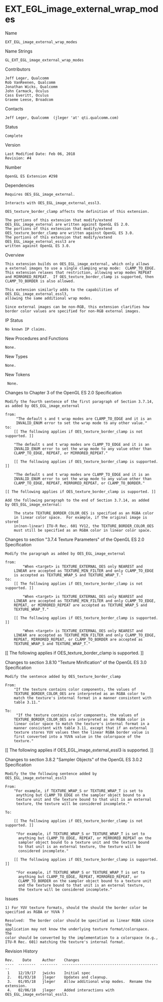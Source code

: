 # EXT_EGL_image_external_wrap_modes

Name

    EXT_EGL_image_external_wrap_modes

Name Strings

    GL_EXT_EGL_image_external_wrap_modes

Contributors

    Jeff Leger, Qualcomm
    Rob VanReenen, Qualcomm
    Jonathan Wicks, Qualcomm
    John Carmack, Oculus
    Cass Everitt, Oculus
    Graeme Leese, Broadcom

Contacts

    Jeff Leger, Qualcomm  (jleger 'at' qti.qualcomm.com)

Status

    Complete

Version

    Last Modified Date: Feb 06, 2018
    Revision: #4

Number

    OpenGL ES Extension #298

Dependencies

    Requires OES_EGL_image_external.

    Interacts with OES_EGL_image_external_essl3.

    OES_texture_border_clamp affects the definition of this extension.

    The portions of this extension that modify/extend 
    OES_EGL_image_external are written against OpenGL ES 2.0.
    The portions of this extension that modify/extend 
    OES_texture_border_clamp are written against OpenGL ES 3.0.
    The portions of this extension that modify/extend OES_EGL_image_external_essl3 are
    written against OpenGL ES 3.0.

Overview

    This extension builds on OES_EGL_image_external, which only allows
    a external images to use a single clamping wrap mode:  CLAMP_TO_EDGE.
    This extension relaxes that restriction, allowing wrap modes REPEAT
    and MIRRORED_REPEAT.  If OES_texture_border_clamp is supported, then 
    CLAMP_TO_BORDER is also allowed.

    This extension similarly adds to the capabilities of OES_EGL_image_external_essl3,
    allowing the same additional wrap modes.

    Since external images can be non-RGB, this extension clarifies how
    border color values are specified for non-RGB external images.

IP Status

    No known IP claims.

New Procedures and Functions

    None.

New Types

    None.

New Tokens

     None.

Changes to Chapter 3 of the OpenGL ES 2.0 Specification

    Modify the fourth sentence of the first paragraph of Section 3.7.14,
    as added by OES_EGL_image_external
    
    from:
         "The default s and t wrap modes are CLAMP_TO_EDGE and it is an
         INVALID_ENUM error to set the wrap mode to any other value."
    to:
        [[ The following applies if OES_texture_border_clamp is not supported. ]]

        "The default s and t wrap modes are CLAMP_TO_EDGE and it is an
        INVALID_ENUM error to set the wrap mode to any value other than
        CLAMP_TO_EDGE, REPEAT, or MIRRORED_REPEAT."

        [[ The following applies if OES_texture_border_clamp is supported. ]]

        "The default s and t wrap modes are CLAMP_TO_EDGE and it is an
        INVALID_ENUM error to set the wrap mode to any value other than
        CLAMP_TO_EDGE, REPEAT, MIRRORED_REPEAT, or CLAMP_TO_BORDER."

    [[ The following applies if OES_texture_border_clamp is supported. ]]

    Add the following paragraph to the end of Section 3.7.14, as added
    by OES_EGL_image_external:

        The state TEXTURE_BORDER_COLOR_OES is specified as an RGBA color
        in linear color space.  For example, if the original image is stored
        in(non-linear) ITU-R Rec. 601 YV12, the TEXTURE_BORDER_COLOR_OES
        must still be specified as an RGBA color in linear color space.

Changes to section "3.7.4 Texture Parameters" of the OpenGL ES 2.0 
Specification

    Modify the paragraph as added by OES_EGL_image_external
    
    from:
            "When <target> is TEXTURE_EXTERNAL_OES only NEAREST and 
        LINEAR are accepted as TEXTURE_MIN_FILTER and only CLAMP_TO_EDGE
        is accepted as TEXTURE_WRAP_S and TEXTURE_WRAP_T."
    to:
        [[ The following applies if OES_texture_border_clamp is not supported. ]]

            "When <target> is TEXTURE_EXTERNAL_OES only NEAREST and
        LINEAR are accepted as TEXTURE_MIN_FILTER and only CLAMP_TO_EDGE,
        REPEAT, or MIRRORED_REPEAT are accepted as TEXTURE_WRAP_S and
        TEXTURE_WRAP_T."

        [[ The following applies if OES_texture_border_clamp is supported. ]]

            "When <target> is TEXTURE_EXTERNAL_OES only NEAREST and
        LINEAR are accepted as TEXTURE_MIN_FILTER and only CLAMP_TO_EDGE,
        REPEAT, MIRRORED_REPEAT, or CLAMP_TO_BORDER are accepted as 
        TEXTURE_WRAP_S and TEXTURE_WRAP_T."

[[ The following applies if OES_texture_border_clamp is supported. ]]

Changes to section 3.8.10 "Texture Minification" of the OpenGL ES 3.0
Specification

    Modify the sentence added by OES_texture_border_clamp

    From:
        "If the texture contains color components, the values of 
        TEXTURE_BORDER_COLOR_OES are interpreted as an RGBA color to 
        match the texture's internal format in a manner consistent with
        table 3.11."

    To:
         "If the texture contains color components, the values of
        TEXTURE_BORDER_COLOR_OES are interpreted as an RGBA color in
        linear color space to match the texture's internal format in a
        manner consistent with table 3.11, except that if an external
        texture stores YUV values then the linear RGBA border value is
        first converted into a YUVA value in the colorspace of the
        texture."

[[ The following applies if OES_EGL_image_external_essl3 is supported. ]]

Changes to section 3.8.2 "Sampler Objects" of the OpenGL ES 3.0.2
Specification

    Modify the the following sentence added by OES_EGL_image_external_essl3

    From:
        "For example, if TEXTURE_WRAP_S or TEXTURE_WRAP_T is set to
         anything but CLAMP_TO_EDGE on the sampler object bound to a
         texture unit and the texture bound to that unit is an external
         texture, the texture will be considered incomplete."

    To:

        [[ The following applies if OES_texture_border_clamp is not supported. ]]

         "For example, if TEXTURE_WRAP_S or TEXTURE_WRAP_T is set to
          anything but CLAMP_TO_EDGE, REPEAT, or MIRRORED_REPEAT on the
          sampler object bound to a texture unit and the texture bound
          to that unit is an external texture, the texture will be
          considered incomplete."

        [[ The following applies if OES_texture_border_clamp is supported. ]]

         "For example, if TEXTURE_WRAP_S or TEXTURE_WRAP_T is set to
          anything but CLAMP_TO_EDGE, REPEAT, MIRRORED_REPEAT, or
          CLAMP_TO_BORDER on the sampler object bound to a texture unit
          and the texture bound to that unit is an external texture,
          the texture will be considered incomplete."

Issues

    1) For YUV texture formats, should the should the border color be 
    specified as RGBA or YUVA ?

    Resolved:  The border color should be specified as linear RGBA since the 
    application may not know the underlying texture format/colorspace.  The 
    color should be converted by the implementation to a colorspace (e.g., 
    ITU-R Rec. 601) matching the texture's internal format.


Revision History

    Rev.    Date     Author    Changes
    ----  --------  --------  ----------------------------------------------
     1    12/19/17   jwicks    Initial spec
     2.   01/03/18   jleger    Updates and cleanup.
     3.   01/05/18   jleger    Allow additional wrap modes.  Rename the extension.
     4.   02/06/18   jleger    Added interactions with OES_EGL_image_external_essl3.

